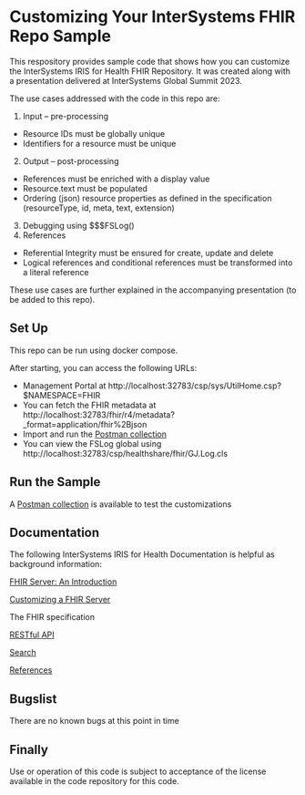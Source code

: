 # Customizing Your InterSystems FHIR Repo Sample
This respository provides sample code that shows how you can customize the InterSystems IRIS for Health FHIR Repository.
It was created along with a presentation delivered at InterSystems Global Summit 2023.

The use cases addressed with the code in this repo are:

1. Input – pre-processing
- Resource IDs must be globally unique
- Identifiers for a resource must be unique
2. Output – post-processing
- References must be enriched with a display value
- Resource.text must be populated
- Ordering (json) resource properties as defined in the specification (resourceType, id, meta, text, extension)
3. Debugging using $$$FSLog()
4. References
- Referential Integrity must be ensured for  create, update and delete
- Logical references and conditional references must be transformed into a literal reference


These use cases are further explained in the accompanying presentation (to be added to this repo).

## Set Up
This repo can be run using docker compose. 

After starting, you can access the following URLs:
- Management Portal at http://localhost:32783/csp/sys/UtilHome.csp?$NAMESPACE=FHIR
- You can fetch the FHIR metadata at http://localhost:32783/fhir/r4/metadata?_format=application/fhir%2Bjson 
- Import and run the [Postman collection](https://github.com/intersystems/SamplesCustomizingYourFHIRRepo/blob/2718e8db7973206cacbb4ffdd2c05e91e5d033b3/My%20Customized%20FHIR%20Server.postman_collection.json) 
- You can view the FSLog global using http://localhost:32783/csp/healthshare/fhir/GJ.Log.cls

## Run the Sample
A [Postman collection](https://github.com/intersystems/SamplesCustomizingYourFHIRRepo/blob/2718e8db7973206cacbb4ffdd2c05e91e5d033b3/My%20Customized%20FHIR%20Server.postman_collection.json) is available to test the customizations

## Documentation
The following InterSystems IRIS for Health Documentation is helpful as background information:

[FHIR Server: An Introduction](https://docs.intersystems.com/irisforhealth20231/csp/docbook/Doc.View.cls?KEY=HXFHIR_server_intro)

[Customizing a FHIR Server](https://docs.intersystems.com/irisforhealth20231/csp/docbook/DocBook.UI.Page.cls?KEY=HXFHIR_server_customize_arch)

The FHIR specification

[RESTful API](https://hl7.org/fhir/R4/http.html)

[Search](https://hl7.org/fhir/R4/search.html)

[References](https://hl7.org/fhir/R4/references.html)

## Bugslist
There are no known bugs at this point in time

## Finally
Use or operation of this code is subject to acceptance of the license available in the code repository for this code.

